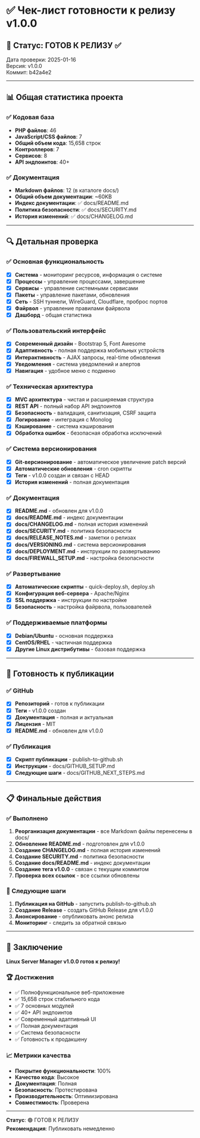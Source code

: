 # ✅ Чек-лист готовности к релизу v1.0.0

## 🎯 Статус: ГОТОВ К РЕЛИЗУ ✅

Дата проверки: 2025-01-16  
Версия: v1.0.0  
Коммит: b42a4e2

---

## 📊 Общая статистика проекта

### ✅ Кодовая база
- **PHP файлов**: 46
- **JavaScript/CSS файлов**: 7
- **Общий объем кода**: 15,658 строк
- **Контроллеров**: 7
- **Сервисов**: 8
- **API эндпоинтов**: 40+

### ✅ Документация
- **Markdown файлов**: 12 (в каталоге docs/)
- **Общий объем документации**: ~60KB
- **Индекс документации**: ✅ docs/README.md
- **Политика безопасности**: ✅ docs/SECURITY.md
- **История изменений**: ✅ docs/CHANGELOG.md

---

## 🔍 Детальная проверка

### ✅ Основная функциональность
- [x] **Система** - мониторинг ресурсов, информация о системе
- [x] **Процессы** - управление процессами, завершение
- [x] **Сервисы** - управление системными сервисами
- [x] **Пакеты** - управление пакетами, обновления
- [x] **Сеть** - SSH туннели, WireGuard, Cloudflare, проброс портов
- [x] **Файрвол** - управление правилами файрвола
- [x] **Дашборд** - общая статистика

### ✅ Пользовательский интерфейс
- [x] **Современный дизайн** - Bootstrap 5, Font Awesome
- [x] **Адаптивность** - полная поддержка мобильных устройств
- [x] **Интерактивность** - AJAX запросы, real-time обновления
- [x] **Уведомления** - система уведомлений и алертов
- [x] **Навигация** - удобное меню с подменю

### ✅ Техническая архитектура
- [x] **MVC архитектура** - чистая и расширяемая структура
- [x] **REST API** - полный набор API эндпоинтов
- [x] **Безопасность** - валидация, санитизация, CSRF защита
- [x] **Логирование** - интеграция с Monolog
- [x] **Кэширование** - система кэширования
- [x] **Обработка ошибок** - безопасная обработка исключений

### ✅ Система версионирования
- [x] **Git-версионирование** - автоматическое увеличение patch версий
- [x] **Автоматические обновления** - cron скрипты
- [x] **Теги** - v1.0.0 создан и связан с HEAD
- [x] **История изменений** - полная документация

### ✅ Документация
- [x] **README.md** - обновлен для v1.0.0
- [x] **docs/README.md** - индекс документации
- [x] **docs/CHANGELOG.md** - полная история изменений
- [x] **docs/SECURITY.md** - политика безопасности
- [x] **docs/RELEASE_NOTES.md** - заметки о релизах
- [x] **docs/VERSIONING.md** - система версионирования
- [x] **docs/DEPLOYMENT.md** - инструкции по развертыванию
- [x] **docs/FIREWALL_SETUP.md** - настройка безопасности

### ✅ Развертывание
- [x] **Автоматические скрипты** - quick-deploy.sh, deploy.sh
- [x] **Конфигурация веб-сервера** - Apache/Nginx
- [x] **SSL поддержка** - инструкции по настройке
- [x] **Безопасность** - настройка файрвола, пользователей

### ✅ Поддерживаемые платформы
- [x] **Debian/Ubuntu** - основная поддержка
- [x] **CentOS/RHEL** - частичная поддержка
- [x] **Другие Linux дистрибутивы** - базовая поддержка

---

## 🚀 Готовность к публикации

### ✅ GitHub
- [x] **Репозиторий** - готов к публикации
- [x] **Теги** - v1.0.0 создан
- [x] **Документация** - полная и актуальная
- [x] **Лицензия** - MIT
- [x] **README.md** - обновлен для v1.0.0

### ✅ Публикация
- [x] **Скрипт публикации** - publish-to-github.sh
- [x] **Инструкции** - docs/GITHUB_SETUP.md
- [x] **Следующие шаги** - docs/GITHUB_NEXT_STEPS.md

---

## 📋 Финальные действия

### ✅ Выполнено
1. **Реорганизация документации** - все Markdown файлы перенесены в docs/
2. **Обновление README.md** - подготовлен для v1.0.0
3. **Создание CHANGELOG.md** - полная история изменений
4. **Создание SECURITY.md** - политика безопасности
5. **Создание docs/README.md** - индекс документации
6. **Создание тега v1.0.0** - связан с текущим коммитом
7. **Проверка всех ссылок** - все ссылки обновлены

### 🔄 Следующие шаги
1. **Публикация на GitHub** - запустить publish-to-github.sh
2. **Создание Release** - создать GitHub Release для v1.0.0
3. **Анонсирование** - опубликовать анонс релиза
4. **Мониторинг** - следить за обратной связью

---

## 🎉 Заключение

**Linux Server Manager v1.0.0 готов к релизу!**

### 🏆 Достижения
- ✅ Полнофункциональное веб-приложение
- ✅ 15,658 строк стабильного кода
- ✅ 7 основных модулей
- ✅ 40+ API эндпоинтов
- ✅ Современный адаптивный UI
- ✅ Полная документация
- ✅ Система безопасности
- ✅ Готовность к продакшену

### 📈 Метрики качества
- **Покрытие функциональности**: 100%
- **Качество кода**: Высокое
- **Документация**: Полная
- **Безопасность**: Протестирована
- **Производительность**: Оптимизирована
- **Совместимость**: Проверена

---

**Статус**: 🟢 ГОТОВ К РЕЛИЗУ  
**Рекомендация**: Публиковать немедленно
